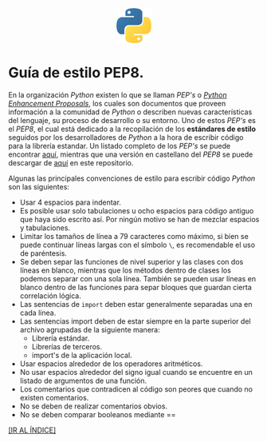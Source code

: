 <div align = "center">
    <img src = "imagenes/logo_python.jpeg" />
</div>

<a name = "cabecera"></a>

# Guía de estilo PEP8.

En la organización *Python* existen lo que se llaman *PEP's* o [*Python Enhancement Proposals*](http://www.python.org/dev/peps/pep-0001/#what-is-a-pep), los cuales son documentos que proveen información a la comunidad de *Python* o describen nuevas características del lenguaje, su proceso de desarrollo o su entorno. Uno de estos *PEP's* es el *PEP8*, el cual está dedicado a la recopilación de los **estándares de estilo** seguidos por los desarrolladores de *Python* a la hora de escribir código para la librería estandar. Un listado completo de los *PEP's* se puede encontrar [aquí](http://www.peps.io/), mientras que una versión en castellano del *PEP8* se puede descargar de [aquí](documentos/guia_pep8_es.pdf) en este repositorio.

Algunas las principales convenciones de estilo para escribir código *Python* son las siguientes:

* Usar 4 espacios para indentar.
* Es posible usar solo tabulaciones u ocho espacios para código antiguo que haya sido escrito así. Por ningún motivo se han de mezclar espacios y tabulaciones.
* Limitar los tamaños de línea a 79 caracteres como máximo, si bien se puede continuar líneas largas con el símbolo `\`, es recomendable el uso de paréntesis.
* Se deben separ las funciones de nivel superior y las clases con dos líneas en blanco, mientras que los métodos dentro de clases los podemos separar con una sola línea. También se pueden usar líneas en blanco dentro de las funciones para separ bloques que guardan cierta correlación lógica.
* Las sentencias de `import` deben estar generalmente separadas una en cada línea.
* Las sentencias import deben de estar siempre en la parte superior del archivo agrupadas de la siguiente manera:
    * Librería estándar.
    * Librerías de terceros.
    * import's de la aplicación local.
* Usar espacios alrededor de los operadores aritméticos.
* No usar espacios alrededor del signo igual cuando se encuentre en un listado de argumentos de una función.
* Los comentarios que contradicen al código son peores que cuando no existen comentarios.
* No se deben de realizar comentarios obvios.
* No se deben comparar booleanos mediante ==

<a href = "README.md#indice">[IR AL ÍNDICE]</a>
